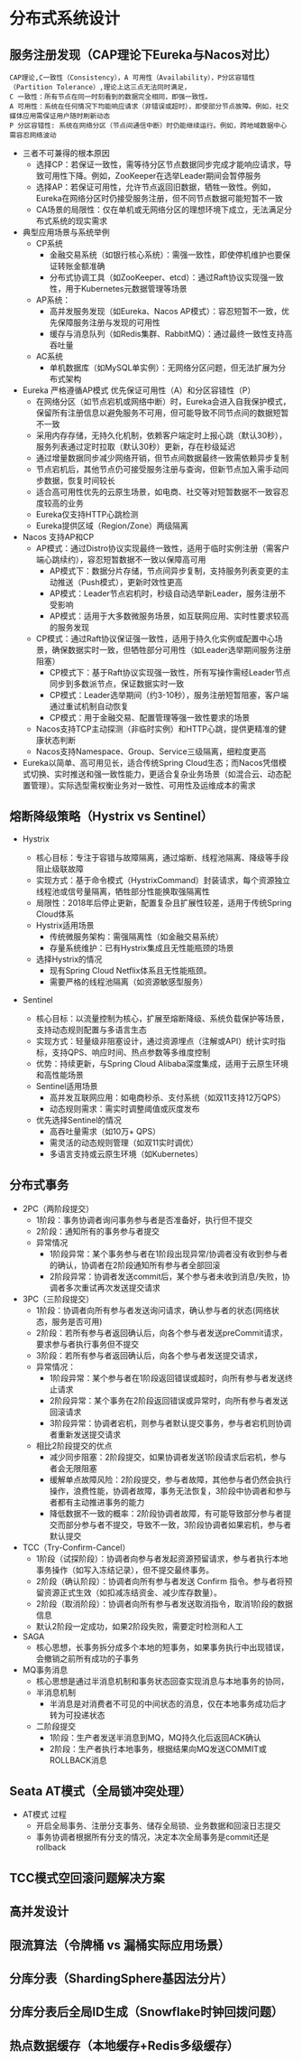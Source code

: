 # 分布式系统设计

## 服务注册发现（CAP理论下Eureka与Nacos对比）
    CAP理论,C一致性（Consistency），A 可用性（Availability），P分区容错性（Partition Tolerance）,理论上这三点无法同时满足，
    C 一致性：所有节点在同一时刻看到的数据完全相同，即强一致性。
    A 可用性：系统在任何情况下均能响应请求（非错误或超时），即使部分节点故障。例如，社交媒体应用需保证用户随时刷新动态
    P 分区容错性: 系统在网络分区（节点间通信中断）时仍能继续运行。例如，跨地域数据中心需容忍网络波动
- 三者不可兼得的根本原因
  - 选择CP：若保证一致性，需等待分区节点数据同步完成才能响应请求，导致可用性下降。例如，ZooKeeper在选举Leader期间会暂停服务
  - 选择AP：若保证可用性，允许节点返回旧数据，牺牲一致性。例如，Eureka在网络分区时仍接受服务注册，但不同节点数据可能短暂不一致
  - CA场景的局限性：仅在单机或无网络分区的理想环境下成立，无法满足分布式系统的现实需求
- 典型应用场景与系统举例
  - CP系统
    - 金融交易系统（如银行核心系统）：需强一致性，即使停机维护也要保证转账金额准确
    - 分布式协调工具（如ZooKeeper、etcd）：通过Raft协议实现强一致性，用于Kubernetes元数据管理等场景
  - AP系统：
    - 高并发服务发现（如Eureka、Nacos AP模式）：容忍短暂不一致，优先保障服务注册与发现的可用性
    - 缓存与消息队列（如Redis集群、RabbitMQ）：通过最终一致性支持高吞吐量
  - AC系统
    - 单机数据库（如MySQL单实例）：无网络分区问题，但无法扩展为分布式架构
- Eureka 严格遵循AP模式 优先保证可用性（A）和分区容错性（P）
  - 在网络分区（如节点宕机或网络中断）时，Eureka会进入自我保护模式，保留所有注册信息以避免服务不可用，但可能导致不同节点间的数据短暂不一致
  - 采用内存存储，无持久化机制，依赖客户端定时上报心跳（默认30秒），服务列表通过定时拉取（默认30秒）更新，存在秒级延迟
  - 通过增量数据同步减少网络开销，但节点间数据最终一致需依赖异步复制
  - 节点宕机后，其他节点仍可接受服务注册与查询，但新节点加入需手动同步数据，恢复时间较长
  - 适合高可用性优先的云原生场景，如电商、社交等对短暂数据不一致容忍度较高的业务
  - Eureka仅支持HTTP心跳检测
  - Eureka提供区域（Region/Zone）两级隔离
- Nacos 支持AP和CP
  - AP模式：通过Distro协议实现最终一致性，适用于临时实例注册（需客户端心跳续约），容忍短暂数据不一致以保障高可用
    - AP模式下：数据分片存储，节点间异步复制，支持服务列表变更的主动推送（Push模式），更新时效性更高
    - AP模式：Leader节点宕机时，秒级自动选举新Leader，服务注册不受影响
    - AP模式：适用于大多数微服务场景，如互联网应用、实时性要求较高的服务发现
  - CP模式：通过Raft协议保证强一致性，适用于持久化实例或配置中心场景，确保数据实时一致，但牺牲部分可用性（如Leader选举期间服务注册阻塞）
    - CP模式下：基于Raft协议实现强一致性，所有写操作需经Leader节点同步到多数派节点，保证数据实时一致
    - CP模式：Leader选举期间（约3-10秒），服务注册短暂阻塞，客户端通过重试机制自动恢复
    - CP模式：用于金融交易、配置管理等强一致性要求的场景
  - Nacos支持TCP主动探测（非临时实例）和HTTP心跳，提供更精准的健康状态判断
  - Nacos支持Namespace、Group、Service三级隔离，细粒度更高
- Eureka以简单、高可用见长，适合传统Spring Cloud生态；而Nacos凭借模式切换、实时推送和强一致性能力，更适合复杂业务场景（如混合云、动态配置管理）。实际选型需权衡业务对一致性、可用性及运维成本的需求

## 熔断降级策略（Hystrix vs Sentinel）
- Hystrix
  - 核心目标：专注于容错与故障隔离，通过熔断、线程池隔离、降级等手段阻止级联故障
  - 实现方式：基于命令模式（HystrixCommand）封装请求，每个资源独立线程池或信号量隔离，牺牲部分性能换取强隔离性
  - 局限性：2018年后停止更新，配置复杂且扩展性较差，适用于传统Spring Cloud体系
  - Hystrix适用场景
    - 传统微服务架构：需强隔离性（如金融交易系统）
    - 存量系统维护：已有Hystrix集成且无性能瓶颈的场景
  - 选择Hystrix的情况
    - 现有Spring Cloud Netflix体系且无性能瓶颈。
    - 需要严格的线程池隔离（如资源敏感型服务）

- Sentinel
  - 核心目标：以流量控制为核心，扩展至熔断降级、系统负载保护等场景，支持动态规则配置与多语言生态
  - 实现方式：轻量级非阻塞设计，通过资源埋点（注解或API）统计实时指标，支持QPS、响应时间、热点参数等多维度控制
  - 优势：持续更新，与Spring Cloud Alibaba深度集成，适用于云原生环境和高性能场景
  - Sentinel适用场景
    - 高并发互联网应用：如电商秒杀、支付系统（如双11支持12万QPS）
    - 动态规则需求：需实时调整阈值或灰度发布
  - 优先选择Sentinel的情况
    - 高吞吐量需求（如10万+ QPS）
    - 需灵活的动态规则管理（如双11实时调优）
    - 多语言支持或云原生环境（如Kubernetes）
## 分布式事务
  - 2PC（两阶段提交）
    - 1阶段：事务协调者询问事务参与者是否准备好，执行但不提交
    - 2阶段：通知所有的事务参与者提交
    - 异常情况
      - 1阶段异常：某个事务参与者在1阶段出现异常/协调者没有收到参与者的确认，协调者在2阶段通知所有参与者全部回滚
      - 2阶段异常：协调者发送commit后，某个参与者未收到消息/失败，协调者多次重试再次发送提交请求
  - 3PC（三阶段提交）
    - 1阶段：协调者向所有参与者发送询问请求，确认参与者的状态(网络状态，服务是否可用)
    - 2阶段：若所有参与者返回确认后，向各个参与者发送preCommit请求，要求参与者执行事务但不提交
    - 3阶段：若所有参与者返回确认后，向各个参与者发送提交请求，
    - 异常情况：
      - 1阶段异常：某个参与者在1阶段返回错误或超时，向所有参与者发送终止请求
      - 2阶段异常：某个事务在2阶段返回错误或异常时，向所有参与者发送回滚请求
      - 3阶段异常：协调者宕机，则参与者默认提交事务，参与者宕机则协调者重新发送提交请求
    - 相比2阶段提交的优点
      - 减少同步阻塞：2阶段提交，如果协调者发送1阶段请求后宕机，参与者会无限阻塞
      - 缓解单点故障风险：2阶段提交，参与者故障，其他参与者仍然会执行操作，浪费性能，协调者故障，事务无法恢复，3阶段中协调者和参与者都有主动推进事务的能力
      - 降低数据不一致的概率：2阶段协调者故障，有可能导致部分参与者提交而部分参与者不提交，导致不一致，3阶段协调者如果宕机，参与者默认提交
  - TCC（Try-Confirm-Cancel）
    - 1阶段（试探阶段）：协调者向参与者发起资源预留请求，参与者执行本地事务操作（如写入冻结记录），但不提交最终事务。
    - 2阶段（确认阶段）：协调者向所有参与者发送 Confirm 指令。参与者将预留资源正式生效（如扣减冻结资金、减少库存数量）。
    - 2阶段（取消阶段）：协调者向所有参与者发送取消指令，取消1阶段的数据信息
    - 默认2阶段一定成功，如果2阶段失败，需要定时检测和人工
  - SAGA
    - 核心思想，长事务拆分成多个本地的短事务，如果事务执行中出现错误，会撤销之前所有成功的子事务
  - MQ事务消息
    - 核心思想是通过半消息机制和事务状态回查实现消息与本地事务的协同，
    - 半消息机制
      - 半消息是对消费者不可见的中间状态的消息，仅在本地事务成功后才转为可投递状态
    - 二阶段提交
      - 1阶段：生产者发送半消息到MQ，MQ持久化后返回ACK确认
      - 2阶段：生产者执行本地事务，根据结果向MQ发送COMMIT或ROLLBACK消息
## Seata AT模式（全局锁冲突处理）
  - AT模式 过程
    - 开启全局事务、注册分支事务、储存全局锁、业务数据和回滚日志提交
    - 事务协调者根据所有分支的情况，决定本次全局事务是commit还是rollback
## TCC模式空回滚问题解决方案

## 高并发设计

## 限流算法（令牌桶 vs 漏桶实际应用场景）

## 分库分表（ShardingSphere基因法分片）

## 分库分表后全局ID生成（Snowflake时钟回拨问题）

## 热点数据缓存（本地缓存+Redis多级缓存）


